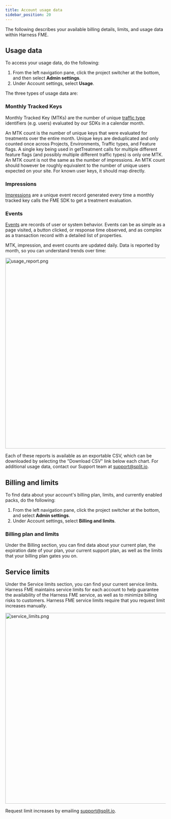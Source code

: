 ```yaml
---
title: Account usage data
sidebar_position: 20
---
```


The following describes your available billing details, limits, and usage data within Harness FME. 

## Usage data

To access your usage data, do the following:

1. From the left navigation pane, click the project switcher at the bottom, and then select **Admin settings**.
2. Under Account settings, select **Usage**. 

The three types of usage data are:

### Monthly Tracked Keys

Monthly Tracked Key (MTKs) are the number of unique [traffic type](https://help.split.io/hc/en-us/articles/360019916311-Traffic-type) identifiers (e.g. users) evaluated by our SDKs in a calendar month.

An MTK count is the number of unique keys that were evaluated for treatments over the entire month. Unique keys are deduplicated and only counted once across Projects, Environments, Traffic types, and Feature flags. A single key being used in getTreatment calls for multiple different feature flags (and possibly multiple different traffic types) is only one MTK. An MTK count is not the same as the number of impressions. An MTK count should however be roughly equivalent to the number of unique users expected on your site. For known user keys, it should map directly. 

### Impressions

[Impressions](https://help.split.io/hc/en-us/articles/360020585192-Impression-events) are a unique event record generated every time a monthly tracked key calls the FME SDK to get a treatment evaluation.

### Events

[Events](https://help.split.io/hc/en-us/articles/360020585772-Track-events) are records of user or system behavior. Events can be as simple as a page visited, a button clicked, or response time observed, and as complex as a transaction record with a detailed list of properties.

MTK, impression, and event counts are updated daily. Data is reported by month, so you can understand trends over time:

<img src="https://help.split.io/hc/article_attachments/15873130151181" alt="usage_report.png" width="600" />

Each of these reports is available as an exportable CSV, which can be downloaded by selecting the "Download CSV" link below each chart. For additional usage data, contact our Support team at [support@split.io](mailto:support@split.io). 

## Billing and limits

To find data about your account's billing plan, limits, and currently enabled packs, do the following:

1. From the left navigation pane, click the project switcher at the bottom, and select **Admin settings**.
2. Under Account settings, select **Billing and limits**.

### Billing plan and limits

Under the Billing section, you can find data about your current plan, the expiration date of your plan, your current support plan, as well as the limits that your billing plan gates you on.

## Service limits

Under the Service limits section, you can find your current service limits. Harness FME maintains service limits for each account to help guarantee the availability of the Harness FME service, as well as to minimize billing risks to customers. Harness FME service limits require that you request limit increases manually.

<img src="https://help.split.io/hc/article_attachments/16022540784269" alt="service_limits.png" width="600" />

Request limit increases by emailing [support@split.io](mailto:support@split.io).
